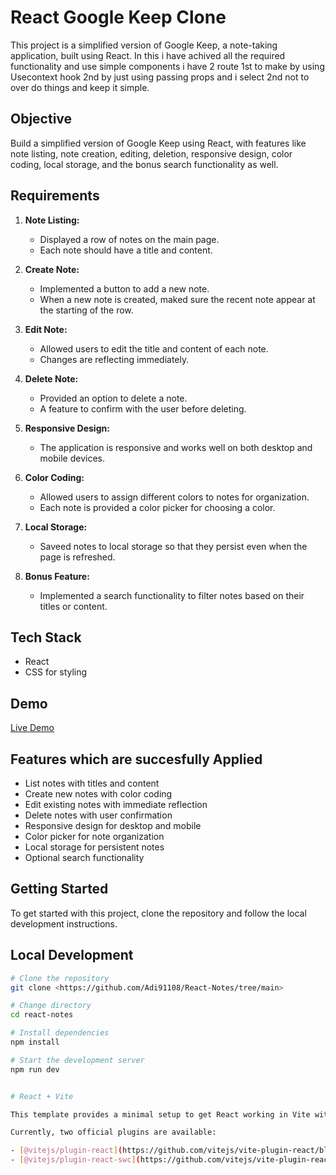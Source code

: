 # React Google Keep Clone

This project is a simplified version of Google Keep, a note-taking application, built using React. In this i have achived all the required functionality and use simple components
i have 2 route 1st to make by using Usecontext hook 2nd by just using passing props and i select 2nd not to over do things and keep it simple.

## Objective

Build a simplified version of Google Keep using React, with features like note listing, note creation, editing, deletion, responsive design, color coding, local storage, and the bonus search functionality as well.

## Requirements

1. **Note Listing:**
   - Displayed a row of notes on the main page.
   - Each note should have a title and content.

2. **Create Note:**
   - Implemented a button to add a new note.
   - When a new note is created, maked sure the recent note appear at the starting of the row.

3. **Edit Note:**
   - Allowed users to edit the title and content of each note.
   - Changes are reflecting immediately.

4. **Delete Note:**
   - Provided an option to delete a note.
   - A feature to confirm with the user before deleting.

5. **Responsive Design:**
   - The application is responsive and works well on both desktop and mobile devices.

6. **Color Coding:**
   - Allowed users to assign different colors to notes for organization.
   - Each note is provided a color picker for choosing a color.

7. **Local Storage:**
   - Saveed notes to local storage so that they persist even when the page is refreshed.

8. **Bonus Feature:**
   - Implemented  a search functionality to filter notes based on their titles or content.

## Tech Stack

- React
- CSS for styling

## Demo

[Live Demo](https://react-notes-keep.vercel.app/)

## Features which are succesfully Applied

- List notes with titles and content
- Create new notes with color coding
- Edit existing notes with immediate reflection
- Delete notes with user confirmation
- Responsive design for desktop and mobile
- Color picker for note organization
- Local storage for persistent notes
- Optional search functionality

## Getting Started

To get started with this project, clone the repository and follow the local development instructions.

## Local Development

```bash
# Clone the repository
git clone <https://github.com/Adi91108/React-Notes/tree/main>

# Change directory
cd react-notes

# Install dependencies
npm install

# Start the development server
npm run dev


# React + Vite

This template provides a minimal setup to get React working in Vite with HMR and some ESLint rules.

Currently, two official plugins are available:

- [@vitejs/plugin-react](https://github.com/vitejs/vite-plugin-react/blob/main/packages/plugin-react/README.md) uses [Babel](https://babeljs.io/) for Fast Refresh
- [@vitejs/plugin-react-swc](https://github.com/vitejs/vite-plugin-react-swc) uses [SWC](https://swc.rs/) for Fast Refresh
